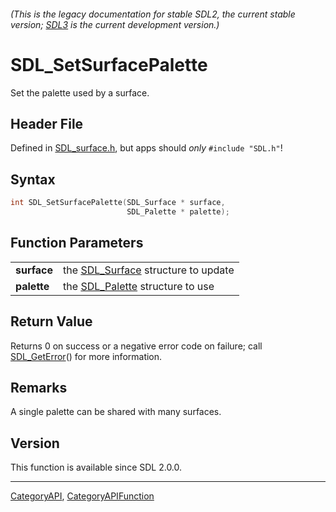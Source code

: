 ###### (This is the legacy documentation for stable SDL2, the current stable version; [SDL3](https://wiki.libsdl.org/SDL3/) is the current development version.)
# SDL_SetSurfacePalette

Set the palette used by a surface.

## Header File

Defined in [SDL_surface.h](https://github.com/libsdl-org/SDL/blob/SDL2/include/SDL_surface.h), but apps should _only_ `#include "SDL.h"`!

## Syntax

```c
int SDL_SetSurfacePalette(SDL_Surface * surface,
                          SDL_Palette * palette);

```

## Function Parameters

|                 |                                                    |
| --------------- | -------------------------------------------------- |
| **surface**     | the [SDL_Surface](SDL_Surface) structure to update |
| **palette**     | the [SDL_Palette](SDL_Palette) structure to use    |

## Return Value

Returns 0 on success or a negative error code on failure; call
[SDL_GetError](SDL_GetError)() for more information.

## Remarks

A single palette can be shared with many surfaces.

## Version

This function is available since SDL 2.0.0.

----
[CategoryAPI](CategoryAPI), [CategoryAPIFunction](CategoryAPIFunction)

